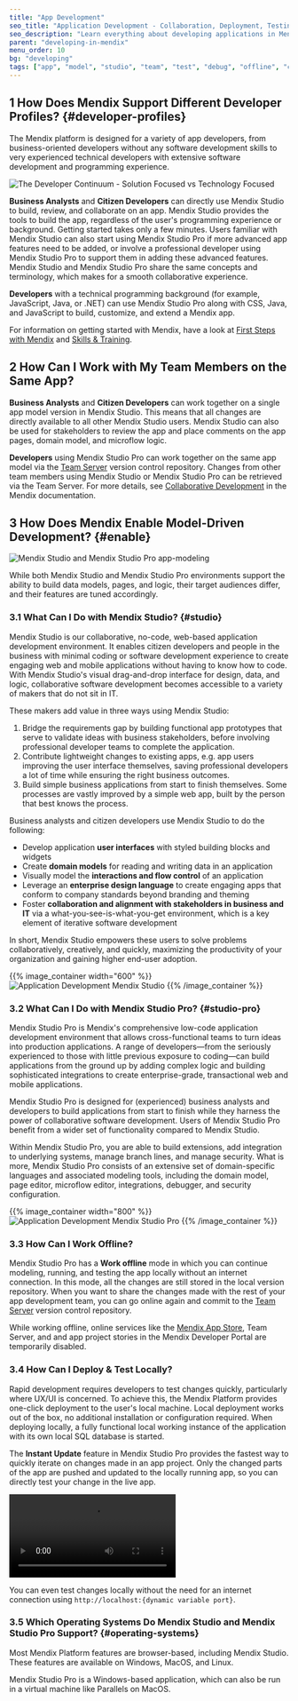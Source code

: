 ```yaml
---
title: "App Development"
seo_title: "Application Development - Collaboration, Deployment, Testing, Operating Systems"
seo_description: "Learn everything about developing applications in Mendix including collaboration, deployment & testing tools & what operating systems are supported."
parent: "developing-in-mendix"
menu_order: 10
bg: "developing"
tags: ["app", "model", "studio", "team", "test", "debug", "offline", "custom code"]
---
```


## 1 How Does Mendix Support Different Developer Profiles? {#developer-profiles}

The Mendix platform is designed for a variety of app developers, from business-oriented developers without any software development skills to very experienced technical developers with extensive software development and programming experience.

![The Developer Continuum - Solution Focused vs Technology Focused](attachments/developer-continuum.png)

**Business Analysts** and **Citizen Developers** can directly use Mendix Studio to build, review, and collaborate on an app. Mendix Studio provides the tools to build the app, regardless of the user's programming experience or background. Getting started takes only a few minutes. Users familiar with Mendix Studio can also start using Mendix Studio Pro if more advanced app features need to be added, or involve a professional developer using Mendix Studio Pro to support them in adding these advanced features. Mendix Studio and Mendix Studio Pro share the same concepts and terminology, which makes for a smooth collaborative experience.

**Developers** with a technical programming background (for example, JavaScript, Java, or .NET) can use Mendix Studio Pro along with CSS, Java, and JavaScript to build, customize, and extend a Mendix app.

For information on getting started with Mendix, have a look at [First Steps with Mendix](../evaluation-learning/getting-started) and [Skills & Training](../evaluation-learning/skills-training).

## 2 How Can I Work with My Team Members on the Same App?

**Business Analysts** and **Citizen Developers** can work together on a single app model version in Mendix Studio. This means that all changes are directly available to all other Mendix Studio users. Mendix Studio can also be used for stakeholders to review the app and place comments on the app pages, domain model, and microflow logic.

**Developers** using Mendix Studio Pro can work together on the same app model via the [Team Server](version-control) version control repository. Changes from other team members using Mendix Studio or Mendix Studio Pro can be retrieved via the Team Server. For more details, see [Collaborative Development](https://docs.mendix.com/refguide/collaborative-development) in the Mendix documentation.

## 3 How Does Mendix Enable Model-Driven Development? {#enable}

![Mendix Studio and Mendix Studio Pro app-modeling](attachments/both-studios.png)

While both Mendix Studio and Mendix Studio Pro environments support the ability to build data models, pages, and logic, their target audiences differ, and their features are tuned accordingly.

### 3.1 What Can I Do with Mendix Studio? {#studio}

Mendix Studio is our collaborative, no-code, web-based application development environment. It enables citizen developers and people in the business with minimal coding or software development experience to create engaging web and mobile applications without having to know how to code. With Mendix Studio's visual drag-and-drop interface for design, data, and logic, collaborative software development becomes accessible to a variety of makers that do not sit in IT.

These makers add value in three ways using Mendix Studio:

1. Bridge the requirements gap by building functional app prototypes that serve to validate ideas with business stakeholders, before involving professional developer teams to complete the application. 
2. Contribute lightweight changes to existing apps, e.g. app users improving the user interface themselves, saving professional developers a lot of time while ensuring the right business outcomes. 
3. Build simple business applications from start to finish themselves. Some processes are vastly improved by a simple web app, built by the person that best knows the process.

Business analysts and citizen developers use Mendix Studio to do the following:

* Develop application **user interfaces** with styled building blocks and widgets
* Create **domain models** for reading and writing data in an application
* Visually model the **interactions and flow control** of an application
* Leverage an **enterprise design language** to create engaging apps that conform to company standards beyond branding and theming
* Foster **collaboration and alignment with stakeholders in business and IT** via a what-you-see-is-what-you-get environment, which is a key element of iterative software development

In short, Mendix Studio empowers these users to solve problems collaboratively, creatively, and quickly, maximizing the productivity of your organization and gaining higher end-user adoption.

{{% image_container width="600" %}}
![Application Development Mendix Studio](attachments/test.png)
{{% /image_container %}}

### 3.2 What Can I Do with Mendix Studio Pro? {#studio-pro}

Mendix Studio Pro is Mendix's comprehensive low-code application development environment that allows cross-functional teams to turn ideas into production applications. A range of developers—from the seriously experienced to those with little previous exposure to coding—can build applications from the ground up by adding complex logic and building sophisticated integrations to create enterprise-grade, transactional web and mobile applications.

Mendix Studio Pro is designed for (experienced) business analysts and developers to build applications from start to finish while they harness the power of collaborative software development. Users of Mendix Studio Pro benefit from a wider set of functionality compared to Mendix Studio.

Within Mendix Studio Pro, you are able to build extensions, add integration to underlying systems, manage branch lines, and manage security. What is more, Mendix Studio Pro consists of an extensive set of domain-specific languages and associated modeling tools, including the domain model, page editor, microflow editor, integrations, debugger, and security configuration.

{{% image_container width="800" %}}
![Application Development Mendix Studio Pro](attachments/studio-pro.png)
{{% /image_container %}}

### 3.3 How Can I Work Offline?

Mendix Studio Pro has a **Work offline** mode in which you can continue modeling, running, and testing the app locally without an internet connection. In this mode, all the changes are still stored in the local version repository. When you want to share the changes made with the rest of your app development team, you can go online again and commit to the [Team Server](version-control) version control repository.

While working offline, online services like the [Mendix App Store](https://appstore.home.mendix.com/index3.html), Team Server, and and app project stories in the Mendix Developer Portal are temporarily disabled.

### 3.4 How Can I Deploy & Test Locally?

Rapid development requires developers to test changes quickly, particularly where UX/UI is concerned. To achieve this, the Mendix Platform provides one-click deployment to the user's local machine. Local deployment works out of the box, no additional installation or configuration required. When deploying locally, a fully functional local working instance of the application with its own local SQL database is started.

The **Instant Update** feature in Mendix Studio Pro provides the fastest way to quickly iterate on changes made in an app project. Only the changed parts of the app are pushed and updated to the locally running app, so you can directly test your change in the live app.

<video controls  src="attachments/instant-update.mp4">VIDEO</video>

You can even test changes locally without the need for an internet connection using `http://localhost:{dynamic variable port}`.

### 3.5 Which Operating Systems Do Mendix Studio and Mendix Studio Pro Support? {#operating-systems}

Most Mendix Platform features are browser-based, including Mendix Studio. These features are available on Windows, MacOS, and Linux.

Mendix Studio Pro is a Windows-based application, which can also be run in a virtual machine like Parallels on MacOS.

